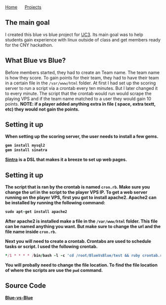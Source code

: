 <a href="https://michael-meade.github.io/" style='margin-right:20px'>Home</a>
<a href="https://michael-meade.github.io/Projects" style='margin-right:20px'>Projects</a>
<br>

## The main goal
I created this blue vs blue project for <a href="https://www.uccyber.org/">UC3</a>. Its main goal was to help students gain experience with linux outside of class and get members ready for the CNY hackathon.


## What Blue vs Blue?
Before members started, they had to create an Team name. The team name is how they score. To gain points for their team, they had to have their team in a certain file
in the ```/var/www/html``` folder. At first I had set up the scoring server to run a script via a crontab every ten minutes. But I later changed it to every minute. The script that the crontab would run 
would scrape the playing VPS and if the team name matched to a user they would gain 10 points. <b>NOTE: if a player added anything extra in file ( space, extra textt, etc) they would not gain the points.



## Setting it up

When setting up the scoring server, the user needs to install a few gems.
```ruby
gem install mysql2
gem install sinatra
```
<a href="http://sinatrarb.com/">Sintra</a> is a DSL that makes it a breeze to set up web pages.


## Setting it up

The script that is ran by the crontab is named ```cron.rb```. Make sure you change the url in the script to the player VPS IP. 
To get a web server running on the player VPS, first you got to install apache2. Apache2 can be installed by running the following command:
```ruby
sudo apt-get install apache2
```
After apache2 is installed make a file in the ```/var/www/html``` folder. This file can be named anything you want.  But make sure to change the url and the file name
inside ```cron.rb```. 

Next you will need to create a crontab. Crontabs are used to schedule tasks or script. I used the following crontab.
```ruby
*/1 * * * * /bin/bash -l -c 'cd /root/BlueVsBlue/test && ruby crontab.rb'
```
You will probally need to change the file location. To find the file location of where the scripts are use the ```pwd``` command.


## Source Code

<a href="https://github.com/Michael-Meade/blue-vs-blue">Blue-vs-Blue</a>
